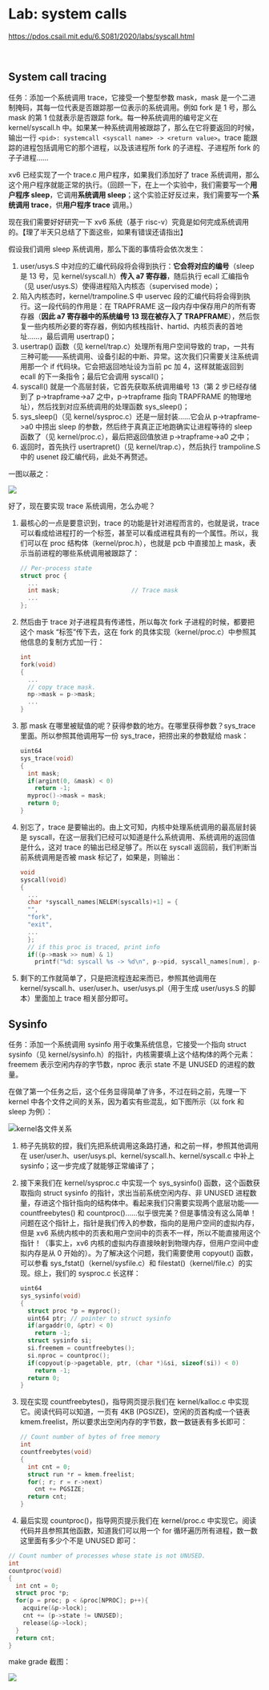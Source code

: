 # Lab: system calls

https://pdos.csail.mit.edu/6.S081/2020/labs/syscall.html

<br>

## System call tracing

任务：添加一个系统调用 trace，它接受一个整型参数 mask，mask 是一个二进制掩码，其每一位代表是否跟踪那一位表示的系统调用。例如 fork 是 1 号，那么 mask 的第 1 位就表示是否跟踪 fork。每一种系统调用的编号定义在 kernel/syscall.h 中。如果某一种系统调用被跟踪了，那么在它将要返回的时候，输出一行 `<pid>: systemcall <syscall name> -> <return value>`。trace 能跟踪的进程包括调用它的那个进程，以及该进程所 fork 的子进程、子进程所 fork 的子子进程……

xv6 已经实现了一个 trace.c 用户程序，如果我们添加好了 trace 系统调用，那么这个用户程序就能正常的执行。（回顾一下，在上一个实验中，我们需要写一个**用户程序 sleep**，它调用**系统调用 sleep**；这个实验正好反过来，我们需要写一个**系统调用 trace**，供**用户程序 trace** 调用。）

现在我们需要好好研究一下 xv6 系统（基于 risc-v）究竟是如何完成系统调用的。【理了半天只总结了下面这些，如果有错误还请指出】

假设我们调用 sleep 系统调用，那么下面的事情将会依次发生：

1. user/usys.S 中对应的汇编代码段将会得到执行：**它会将对应的编号**（sleep 是 13 号，见 kernel/syscall.h）**传入 a7 寄存器**，随后执行 ecall 汇编指令（见 user/usys.S）使得进程陷入内核态（supervised mode）；
2. 陷入内核态时，kernel/trampoline.S 中 uservec 段的汇编代码将会得到执行。这一段代码的作用是：在 TRAPFRAME 这一段内存中保存用户的所有寄存器（**因此 a7 寄存器中的系统编号 13 现在被存入了 TRAPFRAME**），然后恢复一些内核所必要的寄存器，例如内核栈指针、hartid、内核页表的首地址……，最后调用 usertrap()；
3. usertrap() 函数（见 kernel/trap.c）处理所有用户空间导致的 trap，一共有三种可能——系统调用、设备引起的中断、异常。这次我们只需要关注系统调用那一个 if 代码块。它会把返回地址设为当前 pc 加 4，这样就能返回到 ecall 的下一条指令；最后它会调用 syscall()；
4. syscall() 就是一个高层封装，它首先获取系统调用编号 13（第 2 步已经存储到了 p->trapframe->a7 之中，p->trapframe 指向 TRAPFRAME 的物理地址），然后找到对应系统调用的处理函数 sys_sleep()；
5. sys_sleep()（见 kernel/sysproc.c）还是一层封装……它会从 p->trapframe->a0 中捞出 sleep 的参数，然后终于真真正正地跑确实让进程等待的 sleep 函数了（见 kernel/proc.c），最后把返回值放进 p->trapframe->a0 之中；
6. 返回时，首先执行 usertrapret()（见 kernel/trap.c），然后执行 trampoline.S 中的 usenet 段汇编代码，此处不再赘述。

一图以蔽之：

![](README_img/path.png)

好了，现在要实现 trace 系统调用，怎么办呢？

1. 最核心的一点是要意识到，trace 的功能是针对进程而言的，也就是说，trace 可以看成给进程打的一个标签，甚至可以看成进程具有的一个属性。所以，我们可以在 proc 结构体（kernel/proc.h），也就是 pcb 中直接加上 mask，表示当前进程的哪些系统调用被跟踪了：

   ```c
   // Per-process state
   struct proc {
     ...
     int mask;                    // Trace mask
     ...
   };
   ```

2. 然后由于 trace 对子进程具有传递性，所以每次 fork 子进程的时候，都要把这个 mask “标签”传下去，这在 fork 的具体实现（kernel/proc.c）中参照其他信息的复制方式加一行：

   ```c
   int
   fork(void)
   {
     ...
     // copy trace mask.
     np->mask = p->mask;
     ...
   }
   ```

3. 那 mask 在哪里被赋值的呢？获得参数的地方。在哪里获得参数？sys_trace 里面。所以参照其他调用写一份 sys_trace，把捞出来的参数赋给 mask：

   ```c
   uint64
   sys_trace(void)
   {
     int mask;
     if(argint(0, &mask) < 0)
       return -1;
     myproc()->mask = mask;
     return 0;
   }
   ```

4. 别忘了，trace 是要输出的。由上文可知，内核中处理系统调用的最高层封装是 syscall，在这一层我们已经可以知道是什么系统调用、系统调用的返回值是什么，这对 trace 的输出已经足够了。所以在 syscall 返回前，我们判断当前系统调用是否被 mask 标记了，如果是，则输出：

   ```c
   void
   syscall(void)
   {
     ...
     char *syscall_names[NELEM(syscalls)+1] = {
     "",
     "fork",
     "exit",
     ...
     };
     // if this proc is traced, print info
     if((p->mask >> num) & 1)
       printf("%d: syscall %s -> %d\n", p->pid, syscall_names[num], p->trapframe->a0);
   ```

5. 剩下的工作就简单了，只是把流程连起来而已，参照其他调用在 kernel/syscall.h、user/user.h、user/usys.pl（用于生成 user/usys.S 的脚本）里面加上 trace 相关部分即可。



## Sysinfo

任务：添加一个系统调用 sysinfo 用于收集系统信息，它接受一个指向 struct sysinfo（见 kernel/sysinfo.h）的指针，内核需要填上这个结构体的两个元素：freemem 表示空闲内存的字节数，nproc 表示 state 不是 UNUSED 的进程的数量。

在做了第一个任务之后，这个任务显得简单了许多，不过在码之前，先理一下 kernel 中各个文件之间的关系，因为着实有些混乱，如下图所示（以 fork 和 sleep 为例）：

![kernel各文件关系](README_img/rel.png)

1. 柿子先挑软的捏，我们先把系统调用这条路打通，和之前一样，参照其他调用在 user/user.h、user/usys.pl、kernel/syscall.h、kernel/syscall.c 中补上 sysinfo；这一步完成了就能够正常编译了；

2. 接下来我们在 kernel/sysproc.c 中实现一个 sys_sysinfo() 函数，这个函数获取指向 struct sysinfo 的指针，求出当前系统空闲内存、非 UNUSED 进程数量，存进这个指针指向的结构体中。看起来我们只需要实现两个底层功能——countfreebytes() 和 countproc()……似乎很完美？但是事情没有这么简单！问题在这个指针上，指针是我们传入的参数，指向的是用户空间的虚拟内存，但是 xv6 系统内核中的页表和用户空间中的页表不一样，所以不能直接用这个指针！（事实上，xv6 内核的虚拟内存直接映射到物理内存，但用户空间中虚拟内存是从 0 开始的）。为了解决这个问题，我们需要使用 copyout() 函数，可以参看 sys_fstat()（kernel/sysfile.c）和 filestat()（kernel/file.c）的实现。综上，我们的 sysproc.c 长这样：

   ```c
   uint64
   sys_sysinfo(void)
   {
     struct proc *p = myproc();
     uint64 ptr; // pointer to struct sysinfo
     if(argaddr(0, &ptr) < 0)
       return -1;
     struct sysinfo si;
     si.freemem = countfreebytes();
     si.nproc = countproc();
     if(copyout(p->pagetable, ptr, (char *)&si, sizeof(si)) < 0)
       return -1;
     return 0;
   }
   ```

3. 现在实现 countfreebytes()，指导网页提示我们在 kernel/kalloc.c 中实现它。阅读代码可以知道，一页有 4KB (PGSIZE)，空闲的页首构成一个链表 kmem.freelist，所以要求出空闲内存的字节数，数一数链表有多长即可：

   ```c
   // Count number of bytes of free memory
   int
   countfreebytes(void)
   {
     int cnt = 0;
     struct run *r = kmem.freelist;
     for(; r; r = r->next)
       cnt += PGSIZE;
     return cnt;
   }
   ```

4.  最后实现 countproc()，指导网页提示我们在 kernel/proc.c 中实现它。阅读代码并且参照其他函数，知道我们可以用一个 for 循环遍历所有进程，数一数这里面有多少个不是 UNUSED 即可：

   ```c
   // Count number of processes whose state is not UNUSED.
   int
   countproc(void)
   {
     int cnt = 0;
     struct proc *p;
     for(p = proc; p < &proc[NPROC]; p++){
       acquire(&p->lock);
       cnt += (p->state != UNUSED);
       release(&p->lock);
     }
     return cnt;
   }
   ```

make grade 截图：

![](README_img/result.png)

